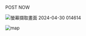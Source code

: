 POST NOW

![螢幕擷取畫面 2024-04-30 014614](https://github.com/Yiming-Liao/post-now/assets/160565489/91fea20c-f501-471b-911e-4622118fa627)

![map](https://github.com/Yiming-Liao/post-now/assets/160565489/299485c2-a0f4-4e40-9156-74e16ab6c010)
